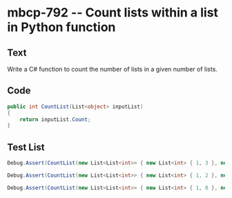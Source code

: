 # mbcp-792 -- Count lists within a list in Python function

## Text

Write a C# function to count the number of lists in a given number of lists.

## Code

```csharp
public int CountList(List<object> inputList) 
{ 
    return inputList.Count; 
}
```

## Test List

```csharp
Debug.Assert(CountList(new List<List<int>> { new List<int> { 1, 3 }, new List<int> { 5, 7 }, new List<int> { 9, 11 }, new List<int> { 13, 15, 17 } }) == 4);
```

```csharp
Debug.Assert(CountList(new List<List<int>> { new List<int> { 1, 2 }, new List<int> { 2, 3 }, new List<int> { 4, 5 } }) == 3);
```

```csharp
Debug.Assert(CountList(new List<List<int>> { new List<int> { 1, 0 }, new List<int> { 2, 0 } }) == 2);
```
